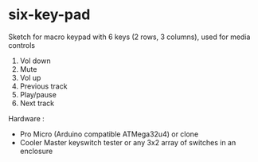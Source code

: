 # six-key-pad
Sketch for macro keypad with 6 keys (2 rows, 3 columns), used for media controls

1. Vol down 
2. Mute
3. Vol up
4. Previous track
5. Play/pause
6. Next track

Hardware :

+ Pro Micro (Arduino compatible ATMega32u4) or clone
+ Cooler Master keyswitch tester or any 3x2 array of switches in an enclosure
